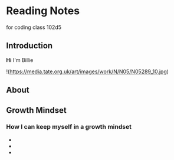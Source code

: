 # Reading Notes
for coding class 102d5

## Introduction 
**Hi** I'm Billie

!(https://media.tate.org.uk/art/images/work/N/N05/N05289_10.jpg)
## About

## Growth Mindset

### How I can keep myself in a growth mindset
*
*
*
